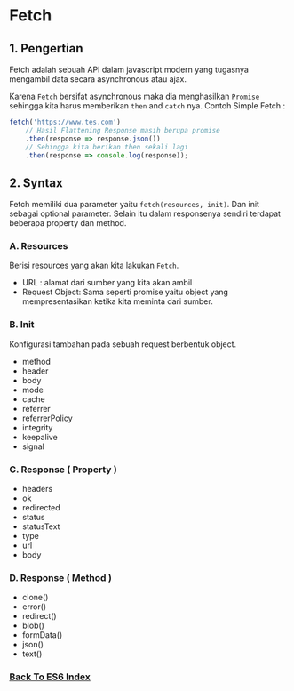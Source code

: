 # Fetch

## 1. Pengertian

Fetch adalah sebuah API dalam javascript modern yang tugasnya mengambil data secara asynchronous atau ajax.


Karena `Fetch` bersifat asynchronous maka dia menghasilkan `Promise` sehingga kita harus memberikan `then` and `catch` nya. Contoh Simple Fetch :

```js
fetch('https://www.tes.com')
    // Hasil Flattening Response masih berupa promise
    .then(response => response.json())
    // Sehingga kita berikan then sekali lagi
    .then(response => console.log(response));
```

## 2. Syntax

Fetch memiliki dua parameter yaitu `fetch(resources, init)`. Dan init sebagai optional parameter. Selain itu dalam responsenya sendiri terdapat beberapa property dan method.

### A. Resources
Berisi resources yang akan kita lakukan `Fetch`.
* URL : alamat dari sumber yang kita akan ambil
* Request Object: Sama seperti promise yaitu object yang mempresentasikan ketika kita meminta dari sumber.

### B. Init
Konfigurasi tambahan pada sebuah request berbentuk object.
* method
* header
* body
* mode
* cache
* referrer
* referrerPolicy
* integrity
* keepalive
* signal

### C. Response ( Property )
* headers
* ok
* redirected
* status
* statusText
* type
* url
* body

### D. Response ( Method )
* clone()
* error()
* redirect()
* blob()
* formData()
* json()
* text()

### [Back To ES6 Index](./README.md)